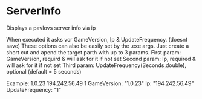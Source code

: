 # ServerInfo
Displays a pavlovs server info via ip

When executed it asks vor GameVersion, Ip & UpdateFrequency. (doesnt save)
These options can also be easily set by the .exe args.
Just create a short cut and apend the target parth with up to 3 params.
First param: GameVersion, requird & will ask for it if not set
Second param: Ip, required & will ask for it if not set
Third param: UpdateFrequency(Seconds,double), optional (default = 5 seconds)

Example: 1.0.23 194.242.56.49 1
GameVersion:      "1.0.23"
Ip:              "194.242.56.49"
UpdateFrequency:  "1"
